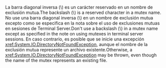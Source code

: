 <span data-ttu-id="00f03-101">La barra diagonal inversa (\\) es un carácter reservado en un nombre de exclusión mutua.</span><span class="sxs-lookup"><span data-stu-id="00f03-101">The backslash (\\) is a reserved character in a mutex name.</span></span> <span data-ttu-id="00f03-102">No use una barra diagonal inversa (\\) en un nombre de exclusión mutua excepto como se especifica en la nota sobre el uso de exclusiones mutuas en sesiones de Terminal Server.</span><span class="sxs-lookup"><span data-stu-id="00f03-102">Don't use a backslash (\\) in a mutex name except as specified in the note on using mutexes in terminal server sessions.</span></span> <span data-ttu-id="00f03-103">En caso contrario, es posible que se inicie una excepción <xref:System.IO.DirectoryNotFoundException>, aunque el nombre de la exclusión mutua represente un archivo existente.</span><span class="sxs-lookup"><span data-stu-id="00f03-103">Otherwise, a <xref:System.IO.DirectoryNotFoundException> may be thrown, even though the name of the mutex represents an existing file.</span></span>
